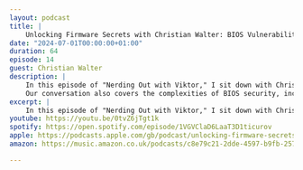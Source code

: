 ```yaml
---
layout: podcast
title: |
    Unlocking Firmware Secrets with Christian Walter: BIOS Vulnerabilities & Security Insights
date: "2024-07-01T00:00:00+01:00"
duration: 64
episode: 14
guest: Christian Walter
description: |
    In this episode of "Nerding Out with Viktor," I sit down with Christian Walter from 9Elements, a top expert in firmware and IT security. With over six years of experience, Christian offers an insightful deep dive into the world of firmware, discussing some of the most critical issues facing the industry today. We kick off with Christian's background, his role at 9Elements leading the firmware development department, and his involvement with ventures like a company focused on firmware testing and the Open Source Firmware Foundation. Christian explains recent high-profile firmware vulnerabilities, such as LogoFail and PixiFail, detailing their technical aspects and broader implications. We discuss the significant security challenges these vulnerabilities present and the urgent need for improved security measures in firmware.
    Our conversation also covers the complexities of BIOS security, including the reuse of code bases across vendors, the challenges in auditing, and the lengthy disclosure periods for firmware vulnerabilities. We delve into the world of Trusted Platform Modules (TPMs), exploring their role in hardware security and recent vulnerabilities, including how attackers could unseal Intel TPMs by reassigning pins from user space. Christian introduces the innovative Firmware CI project at 9Elements, aiming to revolutionize firmware testing and validation through a user-friendly, scalable framework. We also discuss the mission of the Open Source Firmware Foundation and its efforts to advance open-source firmware. Tune in for an enlightening conversation packed with valuable insights for anyone passionate about IT security, hardware, and the future of firmware.
excerpt: |
    In this episode of "Nerding Out with Viktor," I sit down with Christian Walter from 9Elements, a top expert in firmware and IT security. With over six years of experience, Christian offers an insightful deep dive into the world of firmware, discussing some of the most critical issues facing the industry today. We kick off with Christian's background, his role at 9Elements leading the firmware development department, and his involvement with ventures like a company focused on firmware testing and the Open Source Firmware Foundation.
youtube: https://youtu.be/0tvZ6jTgt1k
spotify: https://open.spotify.com/episode/1VGVClaD6LaaT3D1ticurov
apple: https://podcasts.apple.com/gb/podcast/unlocking-firmware-secrets-with-christian-walter-bios/id1722663295?i=1000660736972
amazon: https://music.amazon.co.uk/podcasts/c8e79c21-2dde-4597-b9fb-257ecbc2bf29/episodes/698bf74f-b1a6-4af6-8927-2fc399410dee/nerding-out-with-viktor-unlocking-firmware-secrets-with-christian-walter-bios-vulnerabilities-security-insights

---
```

